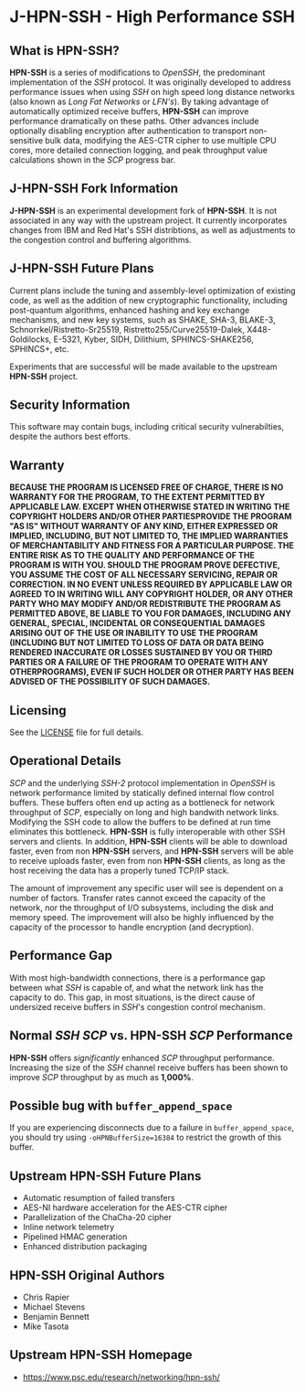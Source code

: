 # **J-HPN-SSH** - **High Performance SSH**

## What is **HPN-SSH**?

**HPN-SSH** is a series of modifications to _OpenSSH_, the predominant implementation of the _SSH_ protocol. It was originally developed to address performance issues when using _SSH_ on high speed long distance networks (also known as _Long Fat Networks_ or _LFN's_). By taking advantage of automatically optimized receive buffers, **HPN-SSH** can improve performance dramatically on these paths. Other advances include optionally disabling encryption after authentication to transport non-sensitive bulk data, modifying the AES-CTR cipher to use multiple CPU cores, more detailed connection logging, and peak throughput value calculations shown in the _SCP_ progress bar.

## **J-HPN-SSH** Fork Information

**J-HPN-SSH** is an experimental development fork of **HPN-SSH**. It is not associated in any way with the upstream project. It currently incorporates changes from IBM and Red Hat's SSH distribtions, as well as adjustments to the congestion control and buffering algorithms.

## **J-HPN-SSH** Future Plans

Current plans include the tuning and assembly-level optimization of existing code, as well as the addition of new cryptographic functionality, including post-quantum algorithms, enhanced hashing and key exchange mechanisms, and new key systems, such as SHAKE, SHA-3, BLAKE-3, Schnorrkel/Ristretto-Sr25519, Ristretto255/Curve25519-Dalek, X448-Goldilocks, E-5321, Kyber, SIDH, Dilithium, SPHINCS-SHAKE256, SPHINCS+, etc.

Experiments that are successful will be made available to the upstream **HPN-SSH** project.

## Security Information

This software may contain bugs, including critical security vulnerabilties, despite the authors best efforts.

## Warranty

**BECAUSE THE PROGRAM IS LICENSED FREE OF CHARGE, THERE IS NO WARRANTY FOR THE PROGRAM, TO THE EXTENT PERMITTED BY APPLICABLE LAW. EXCEPT WHEN OTHERWISE STATED IN WRITING THE COPYRIGHT HOLDERS AND/OR OTHER PARTIESPROVIDE THE PROGRAM "AS IS" WITHOUT WARRANTY OF ANY KIND, EITHER EXPRESSED OR IMPLIED, INCLUDING, BUT NOT LIMITED TO, THE IMPLIED WARRANTIES OF MERCHANTABILITY AND FITNESS FOR A PARTICULAR PURPOSE. THE ENTIRE RISK AS TO THE QUALITY AND PERFORMANCE OF THE PROGRAM IS WITH YOU. SHOULD THE PROGRAM PROVE DEFECTIVE, YOU ASSUME THE COST OF ALL NECESSARY SERVICING, REPAIR OR CORRECTION. IN NO EVENT UNLESS REQUIRED BY APPLICABLE LAW OR AGREED TO IN WRITING WILL ANY COPYRIGHT HOLDER, OR ANY OTHER PARTY WHO MAY MODIFY AND/OR REDISTRIBUTE THE PROGRAM AS PERMITTED ABOVE, BE LIABLE TO YOU FOR DAMAGES, INCLUDING ANY GENERAL, SPECIAL, INCIDENTAL OR CONSEQUENTIAL DAMAGES ARISING OUT OF THE USE OR INABILITY TO USE THE PROGRAM (INCLUDING BUT NOT LIMITED TO LOSS OF DATA OR DATA BEING RENDERED INACCURATE OR LOSSES SUSTAINED BY YOU OR THIRD PARTIES OR A FAILURE OF THE PROGRAM TO OPERATE WITH ANY OTHERPROGRAMS), EVEN IF SUCH HOLDER OR OTHER PARTY HAS BEEN ADVISED OF THE POSSIBILITY OF SUCH DAMAGES.**

## Licensing

See the [LICENSE](https://github.com/johnsonjh/hpn-ssh/blob/master/LICENCE) file for full details.

## Operational Details

_SCP_ and the underlying _SSH-2_ protocol implementation in _OpenSSH_ is network performance limited by statically defined internal flow control buffers. These buffers often end up acting as a bottleneck for network throughput of _SCP_, especially on long and high bandwith network links. Modifying the SSH code to allow the buffers to be defined at run time eliminates this bottleneck. **HPN-SSH** is fully interoperable with other SSH servers and clients. In addition, **HPN-SSH** clients will be able to download faster, even from non **HPN-SSH** servers, and **HPN-SSH** servers will be able to receive uploads faster, even from non **HPN-SSH** clients, as long as the host receiving the data has a properly tuned TCP/IP stack.

The amount of improvement any specific user will see is dependent on a number of factors. Transfer rates cannot exceed the capacity of the network, nor the throughput of I/O subsystems, including the disk and memory speed. The improvement will also be highly influenced by the capacity of the processor to handle encryption (and decryption).

## Performance Gap

With most high-bandwidth connections, there is a performance gap between what _SSH_ is capable of, and what the network link has the capacity to do. This gap, in most situations, is the direct cause of undersized receive buffers in _SSH_'s congestion control mechanism.

## Normal _SSH_ _SCP_ vs. **HPN-SSH** _SCP_ Performance

**HPN-SSH** offers _significantly_ enhanced _SCP_ throughput performance. Increasing the size of the _SSH_ channel receive buffers has been shown to improve _SCP_ throughput by as much as **1,000%**.

## Possible bug with `buffer_append_space`

If you are experiencing disconnects due to a failure in `buffer_append_space`, you should try using `-oHPNBufferSize=16384` to restrict the growth of this buffer.

## Upstream **HPN-SSH** Future Plans

- Automatic resumption of failed transfers
- AES-NI hardware acceleration for the AES-CTR cipher
- Parallelization of the ChaCha-20 cipher
- Inline network telemetry
- Pipelined HMAC generation
- Enhanced distribution packaging

## **HPN-SSH** Original Authors

- Chris Rapier
- Michael Stevens
- Benjamin Bennett
- Mike Tasota

## Upstream **HPN-SSH** Homepage

- https://www.psc.edu/research/networking/hpn-ssh/
